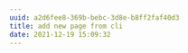 ```yaml
---
uuid: a2d6fee8-369b-bebc-3d8e-b8ff2faf40d3
title: add new page from cli
date: 2021-12-19 15:09:32
---
```

